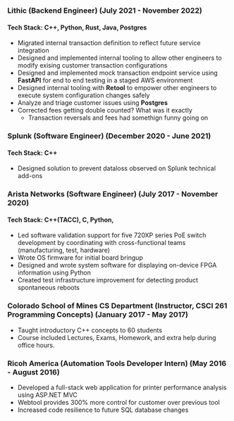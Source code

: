 ### Lithic (Backend Engineer) (July 2021 - November 2022)
#### Tech Stack: C++, Python, Rust, Java, Postgres
* Migrated internal transaction definition to reflect future service integration
* Designed and implemented internal tooling to allow other engineers to modify exising customer transaction configurations
* Designed and implemented mock transaction endpoint service using **FastAPI** for end to end testing in a staged AWS environment
* Designed internal tooling with **Retool** to empower other engineers to execute system configuration changes safely
* Analyze and triage customer issues using **Postgres**
* Corrected fees getting double counted? What was it exactly 
  * Transaction reversals and fees had somethign funny going on

### Splunk (Software Engineer) (December 2020 - June 2021)
#### Tech Stack: C++
* Designed solution to prevent dataloss observed on Splunk technical add-ons

### Arista Networks (Software Engineer) (July 2017 - November 2020)
#### Tech Stack: C++(TACC), C, Python,
* Led software validation support for five 720XP series PoE switch development by coordinating with cross-functional teams (manufacturing, test, hardware)
* Wrote OS firmware for initial board bringup
* Designed and wrote system software for displaying on-device FPGA information using Python
* Created test infrastructure improvement for detecting product spontaneous reboots

### Colorado School of Mines CS Department (Instructor, CSCI 261 Programming Concepts) (January 2017 - May 2017)
* Taught introductory C++ concepts to 60 students
* Course included Lectures, Exams, Homework, and extra help during office hours.

### Ricoh America (Automation Tools Developer Intern) (May 2016 - August 2016)
* Developed a full-stack web application for printer performance analysis using ASP.NET MVC
* Webtool provides 300\% more control for customer over previous tool
* Increased code resilience to future SQL database changes

